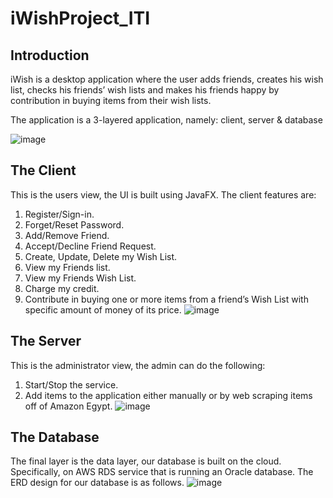 # iWishProject_ITI
## Introduction
iWish is a desktop application where the user adds friends, creates his wish list, checks his friends’ wish lists and makes his friends happy by contribution in buying items from their wish lists.

The application is a 3-layered application, namely: client, server & database

![image](https://user-images.githubusercontent.com/80813924/162042819-45e7606c-e1a0-4278-a008-0fe3c34ea0f6.png)

## The Client
This is the users view, the UI is built using JavaFX. The client features are:
1. Register/Sign-in.
2. Forget/Reset Password.
3. Add/Remove Friend.
4. Accept/Decline Friend Request.
5. Create, Update, Delete my Wish List.
6. View my Friends list.
7. View my Friends Wish List.
8. Charge my credit.
9. Contribute in buying one or more items from a friend’s Wish List with specific amount of money of its price.
![image](https://user-images.githubusercontent.com/80813924/162043574-19ae253e-ec66-4474-834a-48b77b9f537b.png)

## The Server
This is the administrator view, the admin can do the following:
1. Start/Stop the service.
2. Add items to the application either manually or by web scraping items off of Amazon Egypt.
![image](https://user-images.githubusercontent.com/80813924/162045767-af97c735-2bd0-420f-aacd-c7eb21454b4e.png)

## The Database
The final layer is the data layer, our database is built on the cloud. Specifically, on AWS RDS service that is running an Oracle database.
The ERD design for our database is as follows.
![image](https://user-images.githubusercontent.com/80813924/162047522-ed5272e0-e580-4d24-bee6-bd222131846a.png)
